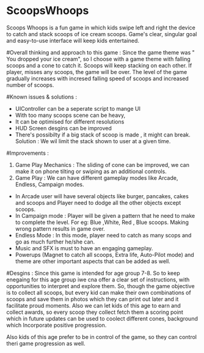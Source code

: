 # ScoopsWhoops
Scoops Whoops is a fun game in which kids swipe left and right the device to catch and stack scoops of ice cream scoops. Game's clear, singular goal and easy-to-use interface will keep kids entertained.


#Overall thinking and approach to this game : Since the game theme was " You dropped your ice cream", so I choose with a game theme with falling scoops and a cone to catch it. Scoops will keep stacking on each other. If player, misses any scoops, the game will be over. The level of the game gradually increases with incresed falling speed of scoops and increased number of scoops.

#Known issues & solutions : 
- UIController can be a seperate script to mange UI
- With too many scoops scene can be heavy, 
- It can be optimised for different resolutions
- HUD Screen desgins can be improved
- There's possibilty if a big stack of scoop is made , it might can break. Solution : We wil limit the stack shown to user at a given time.

#Improvements : 

1. Game Play Mechanics : The sliding of cone can be improved, we can make it on phone tilting or swiping as an additional controls.
2. Game Play : We can have different gameplay modes like Arcade, Endless, Campaign modes. 
- In Arcade user will have several objects like burger, pancakes, cakes and scoops and Player need to dodge all the other objects except scoops.
- In Campaign mode : Player will be given a pattern that he need to make to complete the level. For eg: Blue ,White, Red , Blue scoops. Making wrong pattern results in game over.
- Endless Mode : In this mode, player need to catch as many scops and go as much further he/she can.
- Music and SFX is must to have an engaging gameplay.
- Powerups (Magnet to catch all scoops, Extra life, Auto-Pilot mode) and theme are other important aspects that can be added as well.


#Desgins :
Since this game is intended for age group 7-8. So to keep enegaing for this age group iwe cna offer a clear set of instructions, with opportunities to interpret and explore them. So, though the game objective is to collect all scoops, but every kid can make their own combinations of scoops and save them in photos which they can print out later and it facilitate proud moments. Also we can let kids of this age to earn and collect awards, so every scoop they collect fetch them a scoring point which in future updates can be used to coolect different cones, background which Incorporate positive progression.

Also kids of this age prefer to be in control of the game, so they can control theri game progression as well.
